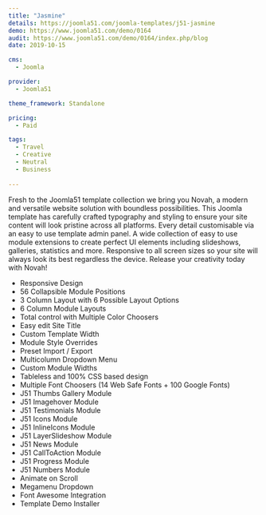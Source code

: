 ```yaml
---
title: "Jasmine"
details: https://joomla51.com/joomla-templates/j51-jasmine
demo: https://www.joomla51.com/demo/0164
audit: https://www.joomla51.com/demo/0164/index.php/blog
date: 2019-10-15

cms: 
  - Joomla

provider: 
  - Joomla51

theme_framework: Standalone

pricing:
  - Paid

tags:
  - Travel
  - Creative
  - Neutral
  - Business
  
---
```


Fresh to the Joomla51 template collection we bring you Novah, a modern and versatile website solution with boundless possibilities. This Joomla template has carefully crafted typography and styling to ensure your site content will look pristine across all platforms. Every detail customisable via an easy to use template admin panel. A wide collection of easy to use module extensions to create perfect UI elements including slideshows, galleries, statistics and more. Responsive to all screen sizes so your site will always look its best regardless the device. Release your creativity today with Novah!

* Responsive Design
* 56 Collapsible Module Positions
* 3 Column Layout with 6 Possible Layout Options
* 6 Column Module Layouts
* Total control with Multiple Color Choosers
* Easy edit Site Title
* Custom Template Width
* Module Style Overrides
* Preset Import / Export
* Multicolumn Dropdown Menu
* Custom Module Widths
* Tableless and 100% CSS based design
* Multiple Font Choosers (14 Web Safe Fonts + 100 Google Fonts)
* J51 Thumbs Gallery Module
* J51 Imagehover Module
* J51 Testimonials Module
* J51 Icons Module
* J51 InlineIcons Module
* J51 LayerSlideshow Module
* J51 News Module
* J51 CallToAction Module
* J51 Progress Module
* J51 Numbers Module
* Animate on Scroll
* Megamenu Dropdown
* Font Awesome Integration
* Template Demo Installer
